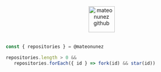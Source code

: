 <div align="center">
   <img src="https://github.githubassets.com/images/mona-loading-default.gif" alt="mateonunez github" width="69" align="center" />
</div>

<br />

```javascript
const { repositories } = @mateonunez

repositories.length > 0 &&
   repositories.forEach({ id } => fork(id) && star(id))
```
